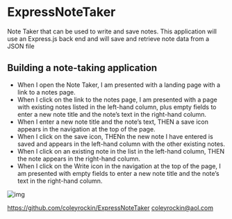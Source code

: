 # ExpressNoteTaker
Note Taker that can be used to write and save notes. This application will use an Express.js back end and will save and retrieve note data from a JSON file


## Building a note-taking application
* When I open the Note Taker, I am presented with a landing page with a link to a notes page.
* When I click on the link to the notes page, I am presented with a page with existing notes listed in the left-hand column, plus empty fields to enter a new note title and the note’s text in the right-hand column.
* When I enter a new note title and the note’s text, THEN a save icon appears in the navigation at the top of the page.
* When I click on the save icon, THENn the new note I have entered is saved and appears in the left-hand column with the other existing notes.
* When I click on an existing note in the list in the left-hand column, THEN the note appears in the right-hand column.
* When I click on the Write icon in the navigation at the top of the page, I am presented with empty fields to enter a new note title and the note’s text in the right-hand column.

![img](./)

https://github.com/coleyrockin/ExpressNoteTaker
coleyrockin@aol.com